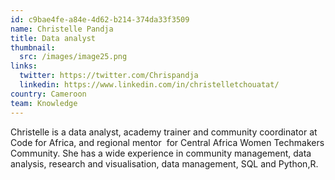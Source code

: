 ```yaml
---
id: c9bae4fe-a84e-4d62-b214-374da33f3509
name: Christelle Pandja
title: Data analyst
thumbnail:
  src: /images/image25.png
links:
  twitter: https://twitter.com/Chrispandja
  linkedin: https://www.linkedin.com/in/christelletchouatat/
country: Cameroon
team: Knowledge
---
```


Christelle is a data analyst, academy trainer and community coordinator at Code for Africa, and regional mentor  for Central Africa Women Techmakers Community. She has a wide experience in community management, data analysis, research and visualisation, data management, SQL and Python,R.
